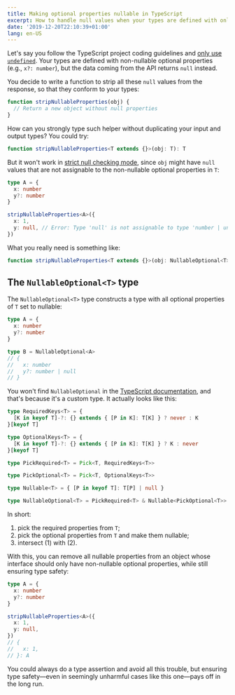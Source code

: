 ```yaml
---
title: Making optional properties nullable in TypeScript
excerpt: How to handle null values when your types are defined with only non-nullable optional properties.
date: '2019-12-20T22:10:39+01:00'
lang: en-US
---
```


Let's say you follow the TypeScript project coding guidelines and [only use `undefined`](https://github.com/microsoft/TypeScript/wiki/Coding-guidelines#null-and-undefined). Your types are defined with non-nullable optional properties (e.g., `x?: number`), but the data coming from the API returns `null` instead.

You decide to write a function to strip all these `null` values from the response, so that they conform to your types:

```ts
function stripNullableProperties(obj) {
  // Return a new object without null properties
}
```

How can you strongly type such helper without duplicating your input and output types? You could try:

```ts
function stripNullableProperties<T extends {}>(obj: T): T
```

But it won't work in [strict null checking mode](https://www.typescriptlang.org/docs/handbook/release-notes/typescript-2-0.html#--strictnullchecks), since `obj` might have `null` values that are not assignable to the non-nullable optional properties in `T`:

```ts
type A = {
  x: number
  y?: number
}

stripNullableProperties<A>({
  x: 1,
  y: null, // Error: Type 'null' is not assignable to type 'number | undefined'.
})
```

What you really need is something like:

```ts
function stripNullableProperties<T extends {}>(obj: NullableOptional<T>): T
```

## The `NullableOptional<T>` type

The `NullableOptional<T>` type constructs a type with all optional properties of `T` set to nullable:

```ts
type A = {
  x: number
  y?: number
}

type B = NullableOptional<A>
// {
//   x: number
//   y?: number | null
// }
```

You won't find `NullableOptional` in the [TypeScript documentation](https://www.typescriptlang.org/docs/handbook/utility-types.html), and that's because it's a custom type. It actually looks like this:

```ts
type RequiredKeys<T> = {
  [K in keyof T]-?: {} extends { [P in K]: T[K] } ? never : K
}[keyof T]

type OptionalKeys<T> = {
  [K in keyof T]-?: {} extends { [P in K]: T[K] } ? K : never
}[keyof T]

type PickRequired<T> = Pick<T, RequiredKeys<T>>

type PickOptional<T> = Pick<T, OptionalKeys<T>>

type Nullable<T> = { [P in keyof T]: T[P] | null }

type NullableOptional<T> = PickRequired<T> & Nullable<PickOptional<T>>
```

In short:

1. pick the required properties from `T`;
2. pick the optional properties from `T` and make them nullable;
3. intersect (1) with (2).

With this, you can remove all nullable properties from an object whose interface should only have non-nullable optional properties, while still ensuring type safety:

```ts
type A = {
  x: number
  y?: number
}

stripNullableProperties<A>({
  x: 1,
  y: null,
})
// {
//   x: 1,
// }: A
```

You could always do a type assertion and avoid all this trouble, but ensuring type safety—even in seemingly unharmful cases like this one—pays off in the long run.

